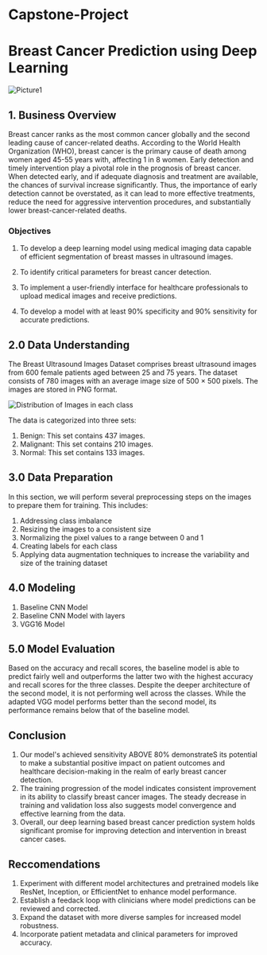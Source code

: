 # Capstone-Project
# Breast Cancer Prediction using Deep Learning
![Picture1](https://github.com/TonyN2060/Capstone-Project/assets/128211953/619cebf4-c8b2-46d1-bed8-4017ffef1b31)

## 1. Business Overview
Breast cancer ranks as the most common cancer globally and the second leading cause of cancer-related deaths. According to the World Health Organization (WHO), breast cancer is the primary cause of death among women aged 45-55 years with, affecting 1 in 8 women. Early detection and timely intervention play a pivotal role in the prognosis of breast cancer. When detected early, and if adequate diagnosis and treatment are available, the chances of survival increase significantly. Thus, the importance of early detection cannot be overstated, as it can lead to more effective treatments, reduce the need for aggressive intervention procedures, and substantially lower breast-cancer-related deaths.

### Objectives
1.  To develop a deep learning model using medical imaging data capable of efficient segmentation of breast masses in ultrasound images.

2. To identify critical parameters for breast cancer detection.

3. To implement a user-friendly interface for healthcare professionals to upload medical images and receive predictions.

4.  To develop a model with at least 90% specificity and 90% sensitivity for accurate predictions.

## 2.0 Data Understanding

The Breast Ultrasound Images Dataset comprises breast ultrasound images from 600 female patients aged between 25 and 75 years. The dataset consists of 780 images with an average image size of 500 × 500 pixels. The images are stored in PNG format.

![Distribution of Images in each class](https://github.com/TonyN2060/Capstone-Project/assets/128211953/f1bb1944-02a1-4668-a5fc-5d84667af02e)

The data is categorized into three sets:

1. Benign: This set contains 437 images.
2. Malignant: This set contains 210 images.
3. Normal: This set contains 133 images.


## 3.0 Data Preparation 

In this section, we will perform several preprocessing steps on the images to prepare them for training. This includes:
1. Addressing class imbalance
2. Resizing the images to a consistent size
3. Normalizing the pixel values to a range between 0 and 1
4. Creating labels for each class
5. Applying data augmentation techniques to increase the variability and size of the training dataset

## 4.0 Modeling 
1. Baseline CNN Model
2. Baseline CNN Model with layers
3. VGG16 Model

## 5.0 Model Evaluation
Based on the accuracy and recall scores, the baseline model is able to predict fairly well and outperforms the latter two with the highest accuracy and recall scores for the three classes. Despite the deeper architecture of the second model, it is not performing well across the classes. While the adapted VGG model performs better than the second model, its performance remains below that of the baseline model.

## Conclusion
1.   Our model's achieved sensitivity ABOVE 80% demonstrateS its potential to make a substantial positive impact on patient outcomes and healthcare decision-making in the realm of early breast cancer detection.
2. The training progression of the model indicates consistent improvement in its ability to classify breast cancer images. The steady decrease in training and validation loss also suggests model convergence and effective learning from the data.
3. Overall, our deep learning based breast cancer prediction system holds significant promise for improving detection and intervention in breast cancer cases.

## Reccomendations
1. Experiment with different model architectures and pretrained models like ResNet, Inception, or EfficientNet to enhance model performance.
2. Establish a feedack loop with clinicians where model predictions can be reviewed and corrected.
3. Expand the dataset with more diverse samples for increased model robustness.
4. Incorporate patient metadata and clinical parameters for improved accuracy.
